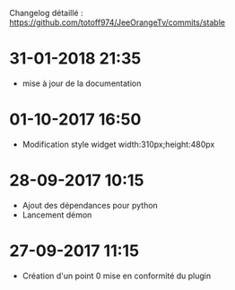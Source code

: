 Changelog détaillé :
<https://github.com/totoff974/JeeOrangeTv/commits/stable>

31-01-2018 21:35
===

-   mise à jour de la documentation

01-10-2017 16:50
===

-   Modification style widget width:310px;height:480px

28-09-2017 10:15
===

-   Ajout des dépendances pour python
-   Lancement démon

27-09-2017 11:15
===

-   Création d'un point 0 mise en conformité du plugin